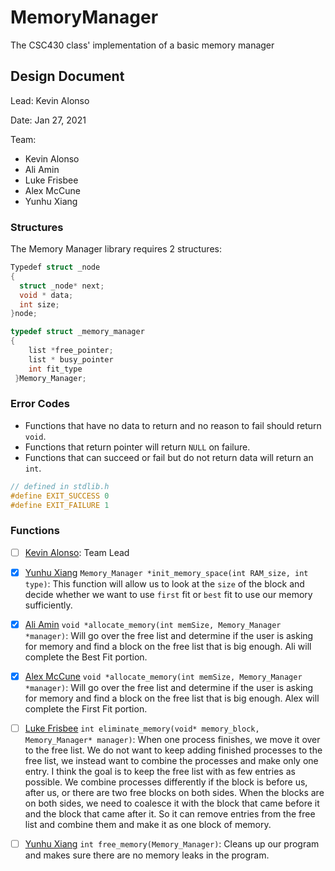 # MemoryManager
The CSC430 class' implementation of a basic memory manager

## Design Document

Lead: Kevin Alonso

Date: Jan 27, 2021

Team: 
* Kevin Alonso
* Ali Amin
* Luke Frisbee
* Alex McCune
* Yunhu Xiang

### Structures
The Memory Manager library requires 2 structures:
```c
Typedef struct _node
{
  struct _node* next;
  void * data;
  int size;
}node;
```

```c
typedef struct _memory_manager
{
    list *free_pointer;
    list * busy_pointer
    int fit_type 
 }Memory_Manager;
```

### Error Codes

* Functions that have no data to return and no reason to fail should return `void`.
* Functions that return pointer will return `NULL` on failure.
* Functions that can succeed or fail but do not return data will return an `int`.
```c
// defined in stdlib.h
#define EXIT_SUCCESS 0
#define EXIT_FAILURE 1
```

### Functions

- [ ] [Kevin Alonso](mailto:kevin.alonso@eagles.cui.edu): Team Lead

- [x] [Yunhu Xiang](mailto:yunhu.xiang@eagles.cui.edu) `Memory_Manager *init_memory_space(int RAM_size, int type)`: This function will allow us to look at the `size` of the block and decide whether we want to use `first` fit or `best` fit to use our memory sufficiently.

- [x] [Ali Amin](mailto:ali.amindehkordi@eagles.cui.edu) `void *allocate_memory(int memSize, Memory_Manager *manager)`: Will go over the free list and determine if the user is asking for memory and find a block on the free list that is big enough. Ali will complete the Best Fit portion.

- [x] [Alex McCune](mailto:alexander.mccune@eagles.cui.edu) `void *allocate_memory(int memSize, Memory_Manager *manager)`: Will go over the free list and determine if the user is asking for memory and find a block on the free list that is big enough. Alex will complete the First Fit portion.

- [ ] [Luke Frisbee](mailto:luke.frisbee@eagles.cui.edu) `int eliminate_memory(void* memory_block, Memory_Manager* manager)`: When one process finishes, we move it over to the free list. We do not want to keep adding finished processes to the free list, we instead want to combine the processes and make only one entry. I think the goal is to keep the free list with as few entries as possible. We combine processes differently if the block is before us, after us, or there are two free blocks on  both sides. 
When the blocks are on both sides, we need to coalesce it with the block that came before it and the block that came after it. So it can remove entries from the free list and combine them and make it as one block of memory. 

- [ ] [Yunhu Xiang](mailto:yunhu.xiang@eagles.cui.edu) `int free_memory(Memory_Manager)`: Cleans up our program and makes sure there are no memory leaks in the program.
